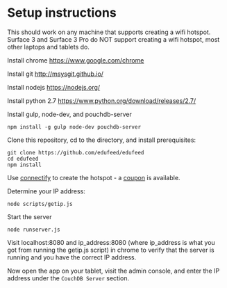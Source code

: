 # Setup instructions

This should work on any machine that supports creating a wifi hotspot. Surface 3 and Surface 3 Pro do NOT support creating a wifi hotspot, most other laptops and tablets do.

Install chrome https://www.google.com/chrome

Install git http://msysgit.github.io/

Install nodejs https://nodejs.org/

Install python 2.7 https://www.python.org/download/releases/2.7/

Install gulp, node-dev, and pouchdb-server

```
npm install -g gulp node-dev pouchdb-server
```

Clone this repository, cd to the directory, and install prerequisites:

```
git clone https://github.com/edufeed/edufeed
cd edufeed
npm install
```

Use [connectify](http://www.connectify.me/) to create the hotspot - a [coupon](http://www.connectify.me/store/?coupon=DEAL75) is available.

Determine your IP address:

```
node scripts/getip.js
```

Start the server

```
node runserver.js
```

Visit localhost:8080 and ip_address:8080 (where ip_address is what you got from running the getip.js script) in chrome to verify that the server is running and you have the correct IP address.

Now open the app on your tablet, visit the admin console, and enter the IP address under the `CouchDB Server` section.

